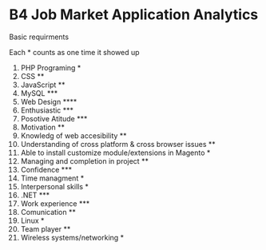 # B4 Job Market Application Analytics
Basic requirments 

Each * counts as one time it showed up


  1. PHP Programing *
  2. CSS            **
  3. JavaScript     **
  4. MySQL          ***
  5. Web Design     ****
  6. Enthusiastic   ***
  7. Posotive Atitude ***
  8. Motivation **
  9. Knowledg of web accesibility **
  10. Understanding of cross platform & cross browser issues **
  11. Able to install customize module/extensions in Magento *
  12. Managing and completion in project **
  13. Confidence    ***
  14. Time managment *
  15. Interpersonal skills *
  16. .NET ***
  17. Work experience ***
  18. Comunication **
  19. Linux *
  20. Team player **
  21. Wireless systems/networking *
